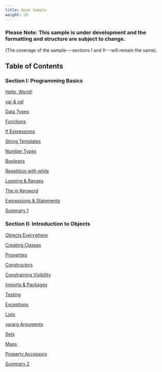```yaml
---
title: Book Sample
weight: 20
---
```


### Please Note: This sample is under development and the formatting and structure are subject to change.
(The coverage of the sample---sections I and II---will remain the same).

## Table of Contents

### Section I: Programming Basics

<p class="toc-entry"><a target="_blank" href="https://stepik.org/lesson/103796/step/1">Hello, World!</a></p>
<p class="toc-entry"><a target="_blank" href="https://stepik.org/lesson/103806/step/1">var & val</a></p>
<p class="toc-entry"><a target="_blank" href="https://stepik.org/lesson/104305/step/1">Data Types</a></p>
<p class="toc-entry"><a target="_blank" href="https://stepik.org/lesson/104306/step/1">Functions</a></p>
<p class="toc-entry"><a target="_blank" href="https://stepik.org/lesson/104307/step/1">If Expressions</a></p>
<p class="toc-entry"><a target="_blank" href="https://stepik.org/lesson/104308/step/1">String Templates</a></p>
<p class="toc-entry"><a target="_blank" href="https://stepik.org/lesson/104309/step/1">Number Types</a></p>
<p class="toc-entry"><a target="_blank" href="https://stepik.org/lesson/104310/step/1">Booleans</a></p>
<p class="toc-entry"><a target="_blank" href="https://stepik.org/lesson/103808/step/1">Repetition with while</a></p>
<p class="toc-entry"><a target="_blank" href="https://stepik.org/lesson/104311/step/1">Looping & Ranges</a></p>
<p class="toc-entry"><a target="_blank" href="https://stepik.org/lesson/104312/step/1">The in Keyword</a></p>
<p class="toc-entry"><a target="_blank" href="https://stepik.org/lesson/104313/step/1">Expressions & Statements</a></p>
<p class="toc-entry"><a target="_blank" href="https://stepik.org/lesson/104314/step/1">Summary 1</a></p>

### Section II: Introduction to Objects

<p class="toc-entry"><a target="_blank" href="https://stepik.org/lesson/104327/step/1">Objects Everywhere</a></p>
<p class="toc-entry"><a target="_blank" href="https://stepik.org/lesson/104328/step/1">Creating Classes</a></p>
<p class="toc-entry"><a target="_blank" href="https://stepik.org/lesson/104329/step/1">Properties</a></p>
<p class="toc-entry"><a target="_blank" href="https://stepik.org/lesson/104330/step/1">Constructors</a></p>
<p class="toc-entry"><a target="_blank" href="https://stepik.org/lesson/104331/step/1">Constraining Visibility</a></p>
<p class="toc-entry"><a target="_blank" href="https://stepik.org/lesson/104332/step/1">Imports & Packages</a></p>
<p class="toc-entry"><a target="_blank" href="https://stepik.org/lesson/104333/step/1">Testing</a></p>
<p class="toc-entry"><a target="_blank" href="https://stepik.org/lesson/104334/step/1">Exceptions</a></p>
<p class="toc-entry"><a target="_blank" href="https://stepik.org/lesson/104335/step/1">Lists</a></p>
<p class="toc-entry"><a target="_blank" href="https://stepik.org/lesson/104336/step/1">vararg Arguments</a></p>
<p class="toc-entry"><a target="_blank" href="https://stepik.org/lesson/104337/step/1">Sets</a></p>
<p class="toc-entry"><a target="_blank" href="https://stepik.org/lesson/104338/step/1">Maps</a></p>
<p class="toc-entry"><a target="_blank" href="https://stepik.org/lesson/104339/step/1">Property Accessors</a></p>
<p class="toc-entry"><a target="_blank" href="https://stepik.org/lesson/104340/step/1">Summary 2</a></p>